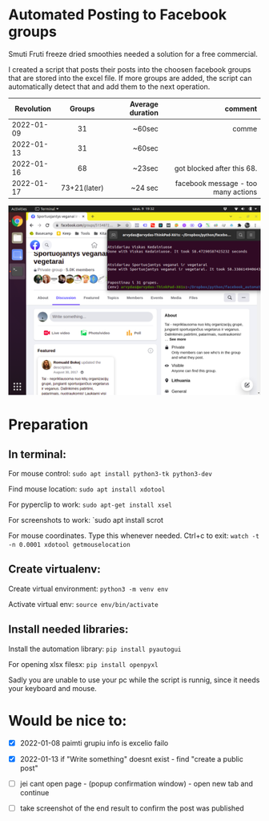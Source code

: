 # Automated Posting to Facebook groups

Smuti Fruti freeze dried smoothies needed a solution for a free commercial.

I created a script that posts their posts into the choosen facebook groups that are stored into the excel file. If more groups are added, the script can automatically detect that and add them to the next operation.


  | Revolution    | Groups           | Average duration  | comment |	   
  | ------------- |:-------------:| -----:|-------:|	 
  | 2022-01-09      | 31 | ~60sec | comme
  | 2022-01-13      | 31      |   ~60sec |
| 2022-01-16      |   68    |   ~23sec | got blocked after this 68.|
|2022-01-17 |	  73+21(later) |~24 sec | facebook message - too many actions|

![Alt text](https://github.com/arvydasg/facebook_automated_groups/blob/master/resources/1st.png)

# Preparation

## In terminal:

For mouse control:
`sudo apt install python3-tk python3-dev`

Find mouse location:
`sudo apt install xdotool`

For pyperclip to work:
`sudo apt-get install xsel`

For screenshots to work:
`sudo apt install scrot

For mouse coordinates. Type this whenever needed. Ctrl+c to exit:
`watch -t -n 0.0001 xdotool getmouselocation`

## Create virtualenv:

Create virtual environment:
`python3 -m venv env`

Activate virtual env:
`source env/bin/activate`

## Install needed libraries:

Install the automation library:
`pip install pyautogui`

For opening xlsx filesx:
`pip install openpyxl`

Sadly you are unable to use your pc while the script is runnig, since it needs your keyboard and mouse.

# Would be nice to:
- [x] 2022-01-08 paimti grupiu info is excelio failo
- [x] 2022-01-13 if "Write something" doesnt exist - find "create a public post"
- [ ] jei cant open page - (popup confirmation window) - open new tab and continue
- [ ] take screenshot of the end result to confirm the post was published

